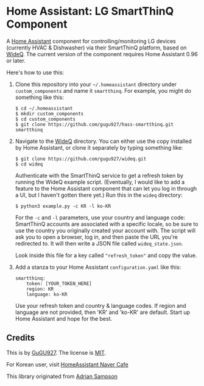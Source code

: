 Home Assistant: LG SmartThinQ Component
=======================================

A [Home Assistant][hass] component for controlling/monitoring LG devices
(currently HVAC & Dishwasher) via their SmartThinQ platform, based on
[WideQ][].  The current version of the component requires Home Assistant 0.96
or later.

[hass]: https://home-assistant.io
[wideq]: https://github.com/gugu927/wideq

Here's how to use this:

1. Clone this repository into your `~/.homeassistant` directory under `custom_components` and name it `smartthinq`. For example, you might do something like this:

       $ cd ~/.homeassistant
       $ mkdir custom_components
       $ cd custom_components
       $ git clone https://github.com/gugu927/hass-smartthinq.git smartthinq

2. Navigate to the [WideQ][] directory. You can either use the copy installed by Home Assistant, or clone it separately by typing something like:

       $ git clone https://github.com/gugu927/wideq.git
       $ cd wideq

   Authenticate with the SmartThinQ service to get a refresh token by running the WideQ example script. (Eventually, I would like to add a feature to the Home Assistant component that can let you log in through a UI, but I haven't gotten there yet.) Run this in the `wideq` directory:

       $ python3 example.py -c KR -l ko-KR

   For the `-c` and `-l` parameters, use your country and language code: SmartThinQ accounts are associated with a specific locale, so be sure to use the country you originally created your account with.
   The script will ask you to open a browser, log in, and then paste the URL you're redirected to. It will then write a JSON file called `wideq_state.json`.

   Look inside this file for a key called `"refresh_token"` and copy the value.

3. Add a stanza to your Home Assistant `configuration.yaml` like this:

       smartthinq:
           token: [YOUR_TOKEN_HERE]
           region: KR
           language: ko-KR

   Use your refresh token and country & language codes. If region and language are not provided, then 'KR' and 'ko-KR' are default.
   Start up Home Assistant and hope for the best.

Credits
-------

This is by [GuGU927][andy]. The license is [MIT][].

For Korean user, visit [HomeAssistant Naver Cafe][cafe]

This library originated from [Adrian Sampson][sampson]

[cafe]: https://cafe.naver.com/koreassistant
[mit]: https://opensource.org/licenses/MIT
[sampson]: https://github.com/sampsyo/hass-smartthinq
[andy]: https://github.com/gugu927/hass-smartthinq
